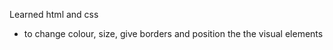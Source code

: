 
Learned html and css 

- to change colour, size, give borders and position the the visual elements  
